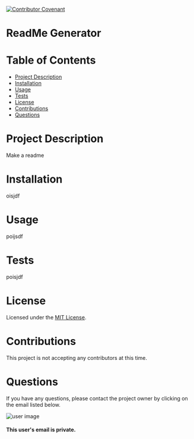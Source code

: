 
  [![Contributor Covenant](https://img.shields.io/badge/Contributor%20Covenant-v2.0%20adopted-ff69b4.svg)](https://www.contributor-covenant.org/version/2/0/code_of_conduct/)
  
  # **ReadMe Generator**
  # Table of Contents
  * [Project Description](#project-description)
  * [Installation](#installation)
  * [Usage](#usage)
  * [Tests](#tests)
  * [License](#license)
  * [Contributions](#contributions)
  * [Questions](#questions)
  # Project Description
  Make a readme
  
  # Installation
  oisjdf
  # Usage
  poijsdf
  # Tests
  poisjdf
  # License
  Licensed under the [MIT License](https://spdx.org/licenses/MIT.html).
  # Contributions
  This project is not accepting any contributors at this time.
  # Questions
  If you have any questions, please contact the project owner by clicking on the email listed below.  
  
  ![user image](https://avatars2.githubusercontent.com/u/63478657?v=4)
  #### This user's email is private.
